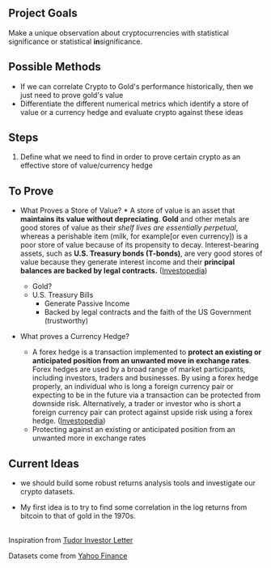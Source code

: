 Project Goals
---

Make a unique observation about cryptocurrencies with statistical significance or statistical **in**significance.


Possible Methods
---
* If we can correlate Crypto to Gold's performance historically, then we just need to prove gold's value
* Differentiate the different numerical metrics which identify a store of value or a currency hedge and evaluate crypto against these ideas


Steps
---
1. Define what we need to find in order to prove certain crypto as an effective store of value/currency hedge



To Prove
---
* What Proves a Store of Value?
        * A store of value is an asset that **maintains its value without depreciating**. **Gold** and other metals are good stores of value as their *shelf lives are essentially perpetual*, whereas a perishable item (milk, for example[or even currency]) is a poor store of value because of its propensity to decay. Interest-bearing assets, such as **U.S. Treasury bonds (T-bonds)**, are very good stores of value because they generate interest income and their **principal balances are backed by legal contracts.** ([Investopedia](https://www.investopedia.com/terms/s/storeofvalue.asp))
    * Gold?
    * U.S. Treasury Bills
        * Generate Passive Income
        * Backed by legal contracts and the faith of the US Government (trustworthy)
    
* What proves a Currency Hedge?
    * A forex hedge is a transaction implemented to **protect an existing or anticipated position from an unwanted move in exchange rates**. Forex hedges are used by a broad range of market participants, including investors, traders and businesses. By using a forex hedge properly, an individual who is long a foreign currency pair or expecting to be in the future via a transaction can be protected from downside risk. Alternatively, a trader or investor who is short a foreign currency pair can protect against upside risk using a forex hedge. ([Investopedia](https://www.investopedia.com/terms/forex/f/forex-hedge-and-currency-hedging-strategy.asp))
    * Protecting against an existing or anticipated position from an unwanted more in exchange rates

Current Ideas
---
* we should build some robust returns analysis tools and investigate our crypto datasets.

* My first idea is to try to find some correlation in the log returns from bitcoin to that of gold in the 1970s.
<br><br>

Inspiration from [Tudor Investor Letter](https://www.docdroid.net/H1fuimX/the-great-monetary-inflation-pdf#page=3)

Datasets come from [Yahoo Finance](https://finance.yahoo.com/)